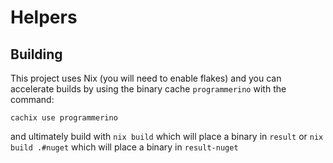 # Helpers

## Building

This project uses Nix (you will need to enable flakes) and you can accelerate builds by using the binary cache `programmerino` with the command:
```
cachix use programmerino
```

and ultimately build with `nix build` which will place a binary in `result` or `nix build .#nuget` which will place a binary in `result-nuget`